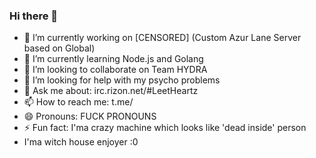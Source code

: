### Hi there 👋

- 🔭 I’m currently working on [CENSORED] (Custom Azur Lane Server based on Global)
- 🌱 I’m currently learning Node.js and Golang
- 👯 I’m looking to collaborate on Team HYDRA
- 🤔 I’m looking for help with my psycho problems
- 💬 Ask me about: irc.rizon.net/#LeetHeartz
- 📫 How to reach me: t.me/
- 😄 Pronouns: FUCK PRONOUNS
- ⚡ Fun fact: I'ma crazy machine which looks like 'dead inside' person
- I'ma witch house enjoyer :0
